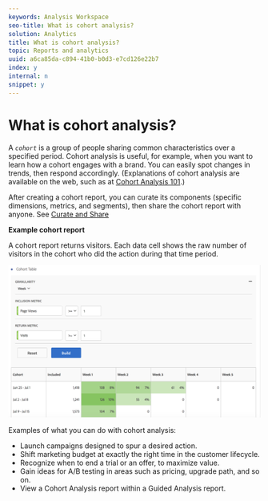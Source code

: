 ```yaml
---
keywords: Analysis Workspace
seo-title: What is cohort analysis?
solution: Analytics
title: What is cohort analysis?
topic: Reports and analytics
uuid: a6ca85da-c894-41b0-b0d3-e7cd126e22b7
index: y
internal: n
snippet: y
---
```


# What is cohort analysis?

A *`cohort`* is a group of people sharing common characteristics over a specified period. Cohort analysis is useful, for example, when you want to learn how a cohort engages with a brand. You can easily spot changes in trends, then respond accordingly. (Explanations of cohort analysis are available on the web, such as at [Cohort Analysis 101](https://en.wikipedia.org/wiki/Cohort_analysis).)

After creating a cohort report, you can curate its components (specific dimensions, metrics, and segments), then share the cohort report with anyone. See [Curate and Share](../../../analysis-workspace/curate-share/curate.md#concept_4A9726927E7C44AFA260E2BB2721AFC6)

**Example cohort report**

A cohort report returns visitors. Each data cell shows the raw number of visitors in the cohort who did the action during that time period.

![Step Result](assets/cohort-report.png)

Examples of what you can do with cohort analysis:

* Launch campaigns designed to spur a desired action. 
* Shift marketing budget at exactly the right time in the customer lifecycle. 
* Recognize when to end a trial or an offer, to maximize value. 
* Gain ideas for A/B testing in areas such as pricing, upgrade path, and so on. 
* View a Cohort Analysis report within a Guided Analysis report.

